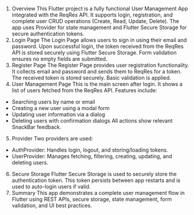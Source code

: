 1. Overview
   This Flutter project is a fully functional User Management App integrated with the ReqRes API. It supports login, registration, and complete user CRUD operations (Create, Read, Update, Delete). The app uses Provider for state management and Flutter Secure Storage for secure authentication tokens.
2. Login Page
   The Login Page allows users to sign in using their email and password. Upon successful login, the token received from the ReqRes API is stored securely using Flutter Secure Storage. Form validation ensures no empty fields are submitted.
3. Register Page
   The Register Page provides user registration functionality. It collects email and password and sends them to ReqRes for a token. The received token is stored securely. Basic validation is applied.
4. User Management Page
   This is the main screen after login. It shows a list of users fetched from the ReqRes API. Features include:

- Searching users by name or email
- Creating a new user using a modal form
- Updating user information via a dialog
- Deleting users with confirmation dialogs
  All actions show relevant SnackBar feedback.

5. Provider
   Two providers are used:

- AuthProvider: Handles login, logout, and storing/loading tokens.
- UserProvider: Manages fetching, filtering, creating, updating, and deleting users.

6. Secure Storage
   Flutter Secure Storage is used to securely store the authentication token. This token persists between app restarts and is used to auto-login users if valid.
7. Summary
   This app demonstrates a complete user management flow in Flutter using REST APIs, secure storage, state management, form validation, and UI best practices.
